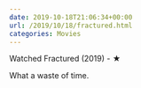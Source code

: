 ```yaml
---
date: 2019-10-18T21:06:34+00:00
url: /2019/10/18/fractured.html
categories: Movies
---
```

Watched Fractured (2019) - ★

What a waste of time.


